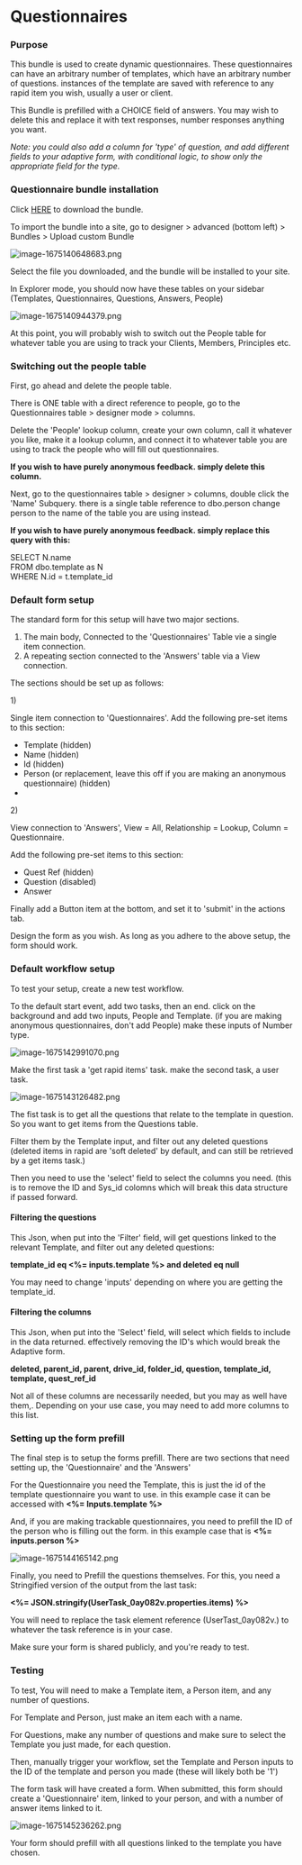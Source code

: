 # Questionnaires

### Purpose

This bundle is used to create dynamic questionnaires. These questionnaires can have an arbitrary number of templates, which have an arbitrary number of questions. instances of the template are saved with reference to any rapid item you wish, usually a user or client.

This Bundle is prefilled with a CHOICE field of answers. You may wish to delete this and replace it with text responses, number responses anything you want.

*Note: you could also add a column for 'type' of question, and add different fields to your adaptive form, with conditional logic, to show only the appropriate field for the type.*

### Questionnaire bundle installation

Click [HERE](https://simpliltd.sharepoint.com/:u:/s/Internal/Edq0C-pNT61Ht8A_mASNsKkB3JkKghSRTTtaHhScw4MyMw?e=m6UpzV "HERE") to download the bundle.

To import the bundle into a site, go to designer &gt; advanced (bottom left) &gt; Bundles &gt; Upload custom Bundle

![image-1675140648683.png](./downloaded_image_1705285863067.png)

Select the file you downloaded, and the bundle will be installed to your site.

In Explorer mode, you should now have these tables on your sidebar (Templates, Questionnaires, Questions, Answers, People)

![image-1675140944379.png](./downloaded_image_1705285864083.png)

At this point, you will probably wish to switch out the People table for whatever table you are using to track your Clients, Members, Principles etc.

### Switching out the people table

First, go ahead and delete the people table.

There is ONE table with a direct reference to people, go to the Questionnaires table &gt; designer mode &gt; columns.

Delete the 'People' lookup column, create your own column, call it whatever you like, make it a lookup column, and connect it to whatever table you are using to track the people who will fill out questionnaires.

**If you wish to have purely anonymous feedback. simply delete this column.**

Next, go to the questionnaires table &gt; designer &gt; columns, double click the 'Name' Subquery. there is a single table reference to dbo.person change person to the name of the table you are using instead.

**If you wish to have purely anonymous feedback. simply replace this query with this:**

SELECT N.name  
FROM dbo.template as N  
WHERE N.id = t.template\_id

### Default form setup

The standard form for this setup will have two major sections.

1. The main body, Connected to the 'Questionnaires' Table vie a single item connection.
2. A repeating section connected to the 'Answers' table via a View connection.

The sections should be set up as follows:

1\)

Single item connection to 'Questionnaires'. Add the following pre-set items to this section:

- Template (hidden)
- Name (hidden)
- Id (hidden)
- Person (or replacement, leave this off if you are making an anonymous questionnaire) (hidden)
- 

2\)

View connection to 'Answers', View = All, Relationship = Lookup, Column = Questionnaire.

Add the following pre-set items to this section:

- Quest Ref (hidden)
- Question (disabled)
- Answer

Finally add a Button item at the bottom, and set it to 'submit' in the actions tab.

Design the form as you wish. As long as you adhere to the above setup, the form should work.

### Default workflow setup

To test your setup, create a new test workflow.

To the default start event, add two tasks, then an end. click on the background and add two inputs, People and Template. (if you are making anonymous questionnaires, don't add People) make these inputs of Number type.

![image-1675142991070.png](./downloaded_image_1705285865100.png)

Make the first task a 'get rapid items' task. make the second task, a user task.

![image-1675143126482.png](./downloaded_image_1705285866119.png)

The fist task is to get all the questions that relate to the template in question. So you want to get items from the Questions table.

Filter them by the Template input, and filter out any deleted questions (deleted items in rapid are 'soft deleted' by default, and can still be retrieved by a get items task.)

Then you need to use the 'select' field to select the columns you need. (this is to remove the ID and Sys\_id colomns which will break this data structure if passed forward.

#### Filtering the questions

This Json, when put into the 'Filter' field, will get questions linked to the relevant Template, and filter out any deleted questions:

**template\_id eq &lt;%= inputs.template %&gt; and deleted eq null**

You may need to change 'inputs' depending on where you are getting the template\_id.

#### Filtering the columns

This Json, when put into the 'Select' field, will select which fields to include in the data returned. effectively removing the ID's which would break the Adaptive form.

**deleted, parent\_id, parent, drive\_id, folder\_id, question, template\_id, template, quest\_ref\_id**

Not all of these columns are necessarily needed, but you may as well have them,. Depending on your use case, you may need to add more columns to this list.

### Setting up the form prefill

The final step is to setup the forms prefill. There are two sections that need setting up, the 'Questionnaire' and the 'Answers'

For the Questionnaire you need the Template, this is just the id of the template questionnaire you want to use. in this example case it can be accessed with **&lt;%= Inputs.template %&gt;**

And, if you are making trackable questionnaires, you need to prefill the ID of the person who is filling out the form. in this example case that is **&lt;%= inputs.person %&gt;**

![image-1675144165142.png](./downloaded_image_1705285867130.png)

Finally, you need to Prefill the questions themselves. For this, you need a Stringified version of the output from the last task:

**&lt;%= JSON.stringify(UserTask\_0ay082v.properties.items) %&gt;**

You will need to replace the task element reference (UserTast\_0ay082v.) to whatever the task reference is in your case.

Make sure your form is shared publicly, and you're ready to test.

### Testing

To test, You will need to make a Template item, a Person item, and any number of questions.

For Template and Person, just make an item each with a name.

For Questions, make any number of questions and make sure to select the Template you just made, for each question.

Then, manually trigger your workflow, set the Template and Person inputs to the ID of the template and person you made (these will likely both be '1')

The form task will have created a form. When submitted, this form should create a 'Questionnaire' item, linked to your person, and with a number of answer items linked to it.

![image-1675145236262.png](./downloaded_image_1705285868139.png)

Your form should prefill with all questions linked to the template you have chosen.